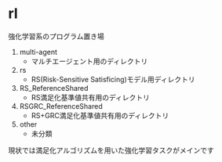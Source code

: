 # rl  
強化学習系のプログラム置き場

1. multi-agent
    - マルチエージェント用のディレクトリ
2. rs
    - RS(Risk-Sensitive Satisficing)モデル用ディレクトリ
3. RS_ReferenceShared
    - RS満足化基準値共有用のディレクトリ
4. RSGRC_ReferenceShared
    - RS+GRC満足化基準値共有用のディレクトリ
5. other
    - 未分類

現状では満足化アルゴリズムを用いた強化学習タスクがメインです

